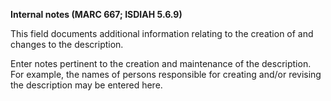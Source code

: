 **Internal notes (MARC 667; ISDIAH 5.6.9)**

This field documents additional information relating to the creation of and changes to the description.

Enter notes pertinent to the creation and maintenance of the description. For example, the names of persons responsible for creating and/or revising the description may be entered here.